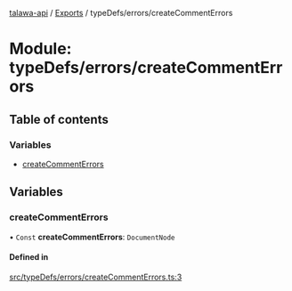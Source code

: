 [talawa-api](../README.md) / [Exports](../modules.md) / typeDefs/errors/createCommentErrors

# Module: typeDefs/errors/createCommentErrors

## Table of contents

### Variables

- [createCommentErrors](typeDefs_errors_createCommentErrors.md#createcommenterrors)

## Variables

### createCommentErrors

• `Const` **createCommentErrors**: `DocumentNode`

#### Defined in

[src/typeDefs/errors/createCommentErrors.ts:3](https://github.com/PalisadoesFoundation/talawa-api/blob/636e51c/src/typeDefs/errors/createCommentErrors.ts#L3)
